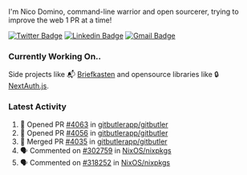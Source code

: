 
I'm Nico Domino, command-line warrior and open sourcerer, trying to improve the web 1 PR at a time!

[![Twitter Badge](https://img.shields.io/badge/-@ndom91-1ca0f1?style=flat-square&labelColor=1ca0f1&logo=twitter&logoColor=white&link=https://twitter.com/ndom91)](https://twitter.com/ndom91) [![Linkedin Badge](https://img.shields.io/badge/-ndom91-blue?style=flat-square&logo=Linkedin&logoColor=white&link=https://www.linkedin.com/in/ndom91/)](https://www.linkedin.com/in/ndom91/) [![Gmail Badge](https://img.shields.io/badge/-yo@ndo.dev-c14438?style=flat-square&logo=mail.ru&logoColor=white&link=mailto:yo@ndo.dev)](mailto:yo@ndo.dev)

### Currently Working On..

Side projects like 📬 [Briefkasten](https://briefkastenhq.com) and opensource libraries like 🔒 [NextAuth.js](https://github.com/nextauthjs/next-auth).

<!--START_SECTION_PROFILE_VIEWS:readme-info-->
<!--END_SECTION_PROFILE_VIEWS:readme-info-->

<!--START_SECTION_DAILY_COMMIT:readme-info-->
<!--END_SECTION_DAILY_COMMIT:readme-info-->

<!--START_SECTION_WEEKLY_COMMIT:readme-info-->
<!--END_SECTION_WEEKLY_COMMIT:readme-info-->

### Latest Activity

<!--START_SECTION:activity-->
1. 💪 Opened PR [#4063](https://github.com/gitbutlerapp/gitbutler/pull/4063) in [gitbutlerapp/gitbutler](https://github.com/gitbutlerapp/gitbutler)
2. 💪 Opened PR [#4056](https://github.com/gitbutlerapp/gitbutler/pull/4056) in [gitbutlerapp/gitbutler](https://github.com/gitbutlerapp/gitbutler)
3. 🎉 Merged PR [#4035](https://github.com/gitbutlerapp/gitbutler/pull/4035) in [gitbutlerapp/gitbutler](https://github.com/gitbutlerapp/gitbutler)
4. 🗣 Commented on [#302759](https://github.com/NixOS/nixpkgs/pull/302759#issuecomment-2156041620) in [NixOS/nixpkgs](https://github.com/NixOS/nixpkgs)
5. 🗣 Commented on [#318252](https://github.com/NixOS/nixpkgs/pull/318252#issuecomment-2156039673) in [NixOS/nixpkgs](https://github.com/NixOS/nixpkgs)
<!--END_SECTION:activity-->
